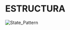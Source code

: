 # ESTRUCTURA

![State_Pattern](https://user-images.githubusercontent.com/102325124/218894253-4513a2e5-e02c-472a-9241-d4ca15d80dbf.jpg)

